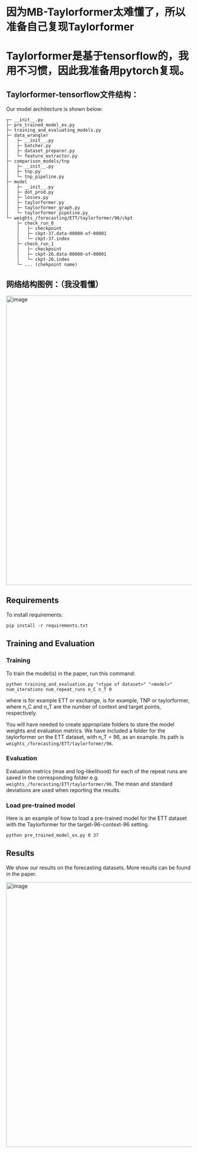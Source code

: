 # 因为MB-Taylorformer太难懂了，所以准备自己复现Taylorformer

# Taylorformer是基于tensorflow的，我用不习惯，因此我准备用pytorch复现。

## Taylorformer-tensorflow文件结构：

Our model architecture is shown below:

    ┬─ __init__.py
    ├─ pre_trained_model_ex.py
    ├─ training_and_evaluating_models.py
    ├─ data_wrangler
    │   ├─ __init__.py
    │   ├─ batcher.py
    │   ├─ dataset_preparer.py
    │   └─ feature_extractor.py
    ├─ comparison_models/tnp
    │   ├─ __init__.py
    │   ├─ tnp.py
    │   └─ tnp_pipeline.py
    ├─ model
    │   ├─ __init__.py
    │   ├─ dot_prod.py
    │   ├─ losses.py
    │   ├─ taylorformer.py
    │   ├─ taylorformer_graph.py
    │   └─ taylorformer_pipeline.py
    └─ weights_/forecasting/ETT/taylorformer/96/ckpt
        ├─ check_run_0
        │   ├─ checkpoint
        │   ├─ ckpt-37.data-00000-of-00001
        │   └─ ckpt-37.index
        ├─ check_run_1
        │   ├─ checkpoint
        │   ├─ ckpt-26.data-00000-of-00001
        │   └─ ckpt-26.index
        └─ ... (chekpoint name)

## 网络结构图例：（我没看懂）

<img width="784" alt="image" src="https://github.com/oremnirv/ATP/assets/54116509/7a8f1e82-4f91-4cb2-89ec-748f8556529a">


## Requirements

To install requirements:

```setup
pip install -r requirements.txt
```
## Training and Evaluation

### Training

To train the model(s) in the paper, run this command:

```train
python training_and_evaluation.py "<type of dataset>" "<model>" num_iterations num_repeat_runs n_C n_T 0
```
where <type of dataset> is for example ETT or exchange, <model> is for example, TNP or taylorformer, where n_C and n_T are the number of context and target points, respectively.
  
You will have needed to create appropriate folders to store the model weights and evaluation metrics. We have included a folder for the taylorformer on the ETT dataset, with n_T = 96, as an example. Its path is `weights_/forecasting/ETT/taylorformer/96`.

### Evaluation 

Evaluation metrics (mse and log-likelihood) for each of the repeat runs are saved in the corresponding folder e.g. `weights_/forecasting/ETT/taylorformer/96`. The mean and standard deviations are used when reporting the results.
  
### Load pre-trained model 

 Here is an example of how to load a pre-trained model for the ETT dataset with the Taylorformer for the target-96-context-96 setting.
  
  
```
python pre_trained_model_ex.py 0 37
```
  
## Results
  
We show our results on the forecasting datasets. More results can be found in the paper.
  
<img width="717" alt="image" src="https://github.com/oremnirv/ATP/assets/54116509/45c9efad-41cb-4ad1-aa16-d643eb8e23ad">

  



